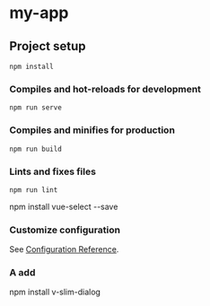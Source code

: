 # my-app

## Project setup
```
npm install
```

### Compiles and hot-reloads for development
```
npm run serve
```

### Compiles and minifies for production
```
npm run build
```

### Lints and fixes files
```
npm run lint
```

npm install vue-select --save

### Customize configuration
See [Configuration Reference](https://cli.vuejs.org/config/).


### A add
npm install v-slim-dialog
